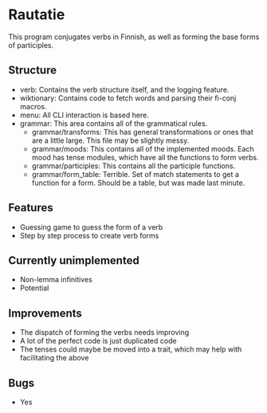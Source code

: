 # Rautatie

This program conjugates verbs in Finnish, as well as forming the base forms of participles.

## Structure
- verb: Contains the verb structure itself, and the logging feature.
- wiktionary: Contains code to fetch words and parsing their fi-conj macros.
- menu: All CLI interaction is based here.
- grammar: This area contains all of the grammatical rules.
    - grammar/transforms: This has general transformations or ones that are a little large. This file may be slightly messy.
    - grammar/moods: This contains all of the implemented moods. Each mood has tense modules, which have all the functions to form verbs.
    - grammar/participles: This contains all the participle functions.
    - grammar/form_table: Terrible. Set of match statements to get a function for a form. Should be a table, but was made last minute.

## Features
- Guessing game to guess the form of a verb
- Step by step process to create verb forms

## Currently unimplemented
- Non-lemma infinitives
- Potential

## Improvements
- The dispatch of forming the verbs needs improving
- A lot of the perfect code is just duplicated code
- The tenses could maybe be moved into a trait, which may help with facilitating the above

## Bugs
- Yes
